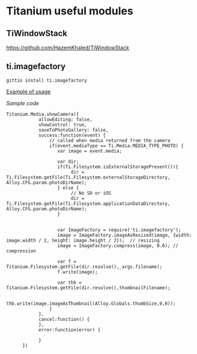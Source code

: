 # Titanium useful modules

## TiWindowStack

https://github.com/HazemKhaled/TiWindowStack


## ti.imagefactory

```gittio install ti.imagefactory```

[Example of usage](https://github.com/appcelerator-modules/ti.imagefactory/blob/stable/android/example/app.js)    

*Sample code*

```
Titanium.Media.showCamera({
            allowEditing: false,
            showControl: true,
            saveToPhotoGallery: false,
            success:function(event) {
                // called when media returned from the camera
                if(event.mediaType == Ti.Media.MEDIA_TYPE_PHOTO) {
                   var image = event.media;
                   
                   var dir;
                   if(Ti.Filesystem.isExternalStoragePresent()){
                        dir = Ti.Filesystem.getFile(Ti.Filesystem.externalStorageDirectory, Alloy.CFG.param.photoDirName);
                   } else { 
                        // No SD or iOS
                        dir = Ti.Filesystem.getFile(Ti.Filesystem.applicationDataDirectory, Alloy.CFG.param.photoDirName);
                   }
                   
                    
                   var ImageFactory = require('ti.imagefactory');
                   image = ImageFactory.imageAsResized(image, {width: image.width / 2, height: image.height / 2});  // resizing
                   image = ImageFactory.compress(image, 0.6); // compression
                                      
                   var f = Titanium.Filesystem.getFile(dir.resolve(),_args.filename);
                   f.write(image);
                    
                   var thb = Titanium.Filesystem.getFile(dir.resolve(),thumbnailFilename);
                   
                   thb.write(image.imageAsThumbnail(Alloy.Globals.thumbSize,0,0));
                }
            },
            cancel:function() {
            },
            error:function(error) {
                
            }
      })
```
